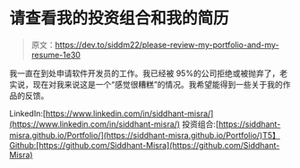 # 请查看我的投资组合和我的简历

> 原文：<https://dev.to/siddm22/please-review-my-portfolio-and-my-resume-1e30>

我一直在到处申请软件开发员的工作。我已经被 95%的公司拒绝或被抛弃了，老实说，现在对我来说这是一个“感觉很糟糕”的情况。我希望能得到一些关于我的作品的反馈。

LinkedIn:[https://www.linkedin.com/in/siddhant-misra/](https://www.linkedin.com/in/siddhant-misra/)
投资组合:[https://siddhant-misra.github.io/Portfolio/](https://siddhant-misra.github.io/Portfolio/)T5】Github:[https://github.com/Siddhant-Misra](https://github.com/Siddhant-Misra)